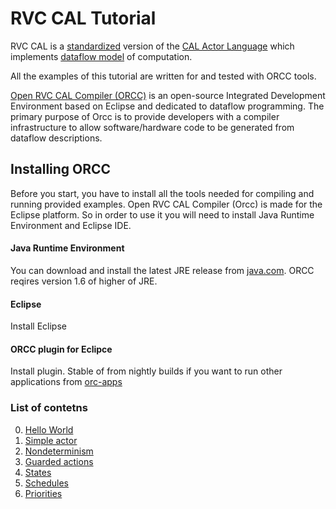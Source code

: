 # RVC CAL Tutorial

RVC CAL is a [standardized](http://www.iso.org/iso/home/store/catalogue_ics/catalogue_detail_ics.htm?csnumber=66155) version of the [CAL Actor Language](http://en.wikipedia.org/wiki/CAL_Actor_Language) which implements [dataflow model](http://en.wikipedia.org/wiki/Dataflow_programming) of computation.

All the examples of this tutorial are written for and tested with ORCC tools.

[Open RVC CAL Compiler (ORCC)](http://orcc.sourceforge.net/) is an open-source Integrated Development Environment based on Eclipse and dedicated to dataflow programming. The primary purpose of Orcc is to provide developers with a compiler infrastructure to allow software/hardware code to be generated from dataflow descriptions.

## Installing ORCC
Before you start, you have to install all the tools needed for compiling and running provided examples.
Open RVC CAL Compiler (Orcc) is made for the Eclipse platform. So in order to use it you will need to install Java Runtime Environment and Eclipse IDE.

#### Java Runtime Environment
You can download and install the latest JRE release from [java.com](https://java.com/en/download/). ORCC reqires version 1.6 of higher of JRE.

#### Eclipse
Install Eclipse

#### ORCC plugin for Eclipce
Install plugin. Stable of from nightly builds if you want to run other applications from [orc-apps](https://github.com/orcc/orc-apps)

### List of contetns
0. [Hello World](./src/net/sf/orcc/tutorial/l00HelloWorld)
1. [Simple actor](./src/net/sf/orcc/tutorial/l01SimpleActor)
2. [Nondeterminism](./src/net/sf/orcc/tutorial/l02Nondeterminism)
3. [Guarded actions](./src/net/sf/orcc/tutorial/l03GuardedActions)
4. [States](./src/net/sf/orcc/tutorial/l04States)
5. [Schedules](./src/net/sf/orcc/tutorial/l05Schedules)
6. [Priorities](./src/net/sf/orcc/tutorial/l06Priorities)
